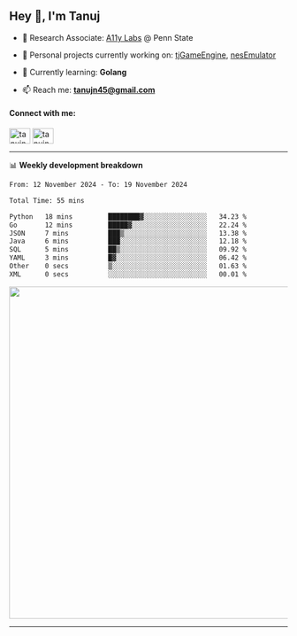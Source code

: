 <h2>Hey 👋, I'm Tanuj</h2>

- 🔬 Research Associate: [A11y Labs](https://a11y.ist.psu.edu/) @ Penn State 

- 🔭 Personal projects currently working on: [tjGameEngine](https://github.com/tanujn45/tjGameEngine), [nesEmulator](https://github.com/tanujn45/nesEmulator)

- 🌱 Currently learning: **Golang**

- 📫 Reach me: **tanujn45@gmail.com**

<h4 align="left">Connect with me:</h4>
<p align="left">
<a href="https://twitter.com/tanujn45" target="blank"><img align="center" src="https://raw.githubusercontent.com/rahuldkjain/github-profile-readme-generator/master/src/images/icons/Social/twitter.svg" alt="tanujn45" height="28" width="38" /></a>
<a href="https://linkedin.com/in/tanujn45" target="blank"><img align="center" src="https://raw.githubusercontent.com/rahuldkjain/github-profile-readme-generator/master/src/images/icons/Social/linked-in-alt.svg" alt="tanujn45" height="28" width="38" /></a>
</p>

-------

📊 **Weekly development breakdown**
<!--START_SECTION:waka-->

```txt
From: 12 November 2024 - To: 19 November 2024

Total Time: 55 mins

Python   18 mins         ████████▓░░░░░░░░░░░░░░░░   34.23 %
Go       12 mins         █████▓░░░░░░░░░░░░░░░░░░░   22.24 %
JSON     7 mins          ███▒░░░░░░░░░░░░░░░░░░░░░   13.38 %
Java     6 mins          ███░░░░░░░░░░░░░░░░░░░░░░   12.18 %
SQL      5 mins          ██▒░░░░░░░░░░░░░░░░░░░░░░   09.92 %
YAML     3 mins          █▓░░░░░░░░░░░░░░░░░░░░░░░   06.42 %
Other    0 secs          ▒░░░░░░░░░░░░░░░░░░░░░░░░   01.63 %
XML      0 secs          ░░░░░░░░░░░░░░░░░░░░░░░░░   00.01 %
```

<!--END_SECTION:waka-->

<img src="https://wakatime.com/share/@018e9abd-1aa4-4aa6-9db7-5ca3b999e810/4650b67a-98aa-46b4-b598-3d8a2451f0df.svg" width="600"/>

-------
